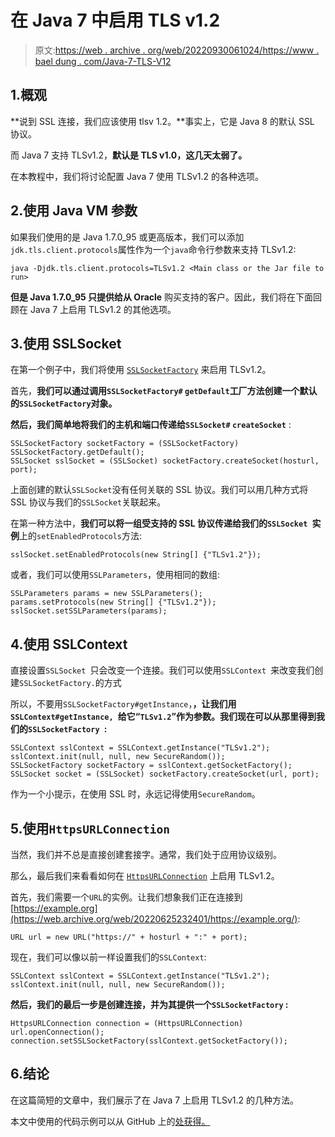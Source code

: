 # 在 Java 7 中启用 TLS v1.2

> 原文:[https://web . archive . org/web/20220930061024/https://www . bael dung . com/Java-7-TLS-V12](https://web.archive.org/web/20220930061024/https://www.baeldung.com/java-7-tls-v12)

## 1.概观

**说到 SSL 连接，我们应该使用 tlsv 1.2。**事实上，它是 Java 8 的默认 SSL 协议。

而 Java 7 支持 TLSv1.2，**默认是 TLS v1.0，这几天太弱了。**

在本教程中，我们将讨论配置 Java 7 使用 TLSv1.2 的各种选项。

## 2.使用 Java VM 参数

如果我们使用的是 Java 1.7.0_95 或更高版本，我们可以添加`jdk.tls.client.protocols`属性作为一个`java`命令行参数来支持 TLSv1.2:

```
java -Djdk.tls.client.protocols=TLSv1.2 <Main class or the Jar file to run>
```

**但是 Java 1.7.0_95 只提供给从 Oracle** 购买支持的客户。因此，我们将在下面回顾在 Java 7 上启用 TLSv1.2 的其他选项。

## 3.使用 SSLSocket

在第一个例子中，我们将使用 [`SSLSocketFactory`](/web/20220625232401/https://www.baeldung.com/java-ssl) 来启用 TLSv1.2。

首先，**我们可以通过调用`SSLSocketFactory#` `getDefault`工厂方法创建一个默认的`SSLSocketFactory`对象。**

**然后，我们简单地将我们的主机和端口传递给`SSLSocket#` `createSocket`** :

```
SSLSocketFactory socketFactory = (SSLSocketFactory) SSLSocketFactory.getDefault();
SSLSocket sslSocket = (SSLSocket) socketFactory.createSocket(hosturl, port);
```

上面创建的默认`SSLSocket`没有任何关联的 SSL 协议。我们可以用几种方式将 SSL 协议与我们的`SSLSocket`关联起来。

在第一种方法中，**我们可以将一组受支持的 SSL 协议传递给我们的`SSLSocket `实例**上的`setEnabledProtocols`方法:

```
sslSocket.setEnabledProtocols(new String[] {"TLSv1.2"});
```

或者，我们可以使用`SSLParameters`，使用相同的数组:

```
SSLParameters params = new SSLParameters();
params.setProtocols(new String[] {"TLSv1.2"});
sslSocket.setSSLParameters(params);
```

## 4.使用 SSLContext

直接设置`SSLSocket `只会改变一个连接。我们可以使用`SSLContext `来改变我们创建`SSLSocketFactory.`的方式

所以，不要用`SSLSocketFactory#getInstance`，**，让我们用`SSLContext#getInstance, `给它“`TLSv1.2`”作为参数。我们现在可以从那里得到我们的`SSLSocketFactory `:**

```
SSLContext sslContext = SSLContext.getInstance("TLSv1.2");
sslContext.init(null, null, new SecureRandom());
SSLSocketFactory socketFactory = sslContext.getSocketFactory();
SSLSocket socket = (SSLSocket) socketFactory.createSocket(url, port);
```

作为一个小提示，在使用 SSL 时，永远记得使用`SecureRandom`。

## 5.使用`HttpsURLConnection`

当然，我们并不总是直接创建套接字。通常，我们处于应用协议级别。

那么，最后我们来看看如何在 [`HttpsURLConnection`](/web/20220625232401/https://www.baeldung.com/java-http-request) 上启用 TLSv1.2。

首先，我们需要一个`URL`的实例。让我们想象我们正在连接到[https://example.org](https://web.archive.org/web/20220625232401/https://example.org/):

```
URL url = new URL("https://" + hosturl + ":" + port);
```

现在，我们可以像以前一样设置我们的`SSLContext`:

```
SSLContext sslContext = SSLContext.getInstance("TLSv1.2"); 
sslContext.init(null, null, new SecureRandom());
```

**然后，我们的最后一步是创建连接，并为其提供一个`SSLSocketFactory` :**

```
HttpsURLConnection connection = (HttpsURLConnection) url.openConnection();
connection.setSSLSocketFactory(sslContext.getSocketFactory());
```

## 6.结论

在这篇简短的文章中，我们展示了在 Java 7 上启用 TLSv1.2 的几种方法。

本文中使用的代码示例可以从 GitHub 上的[处获得。](https://web.archive.org/web/20220625232401/https://github.com/eugenp/tutorials/tree/master/core-java-modules/core-java-security)
